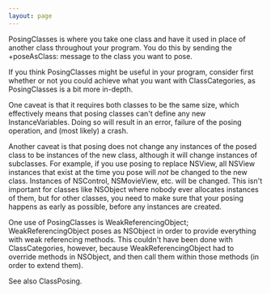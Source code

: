 ```yaml
---
layout: page
---
```


PosingClasses is where you take one class and have it used in place of another class throughout your program. You do this by sending the +poseAsClass: message to the class you want to pose.

If you think PosingClasses might be useful in your program, consider first whether or not you could achieve what you want with ClassCategories, as PosingClasses is a bit more in-depth.

One caveat is that it requires both classes to be the same size, which effectively means that posing classes can't define any new InstanceVariables. Doing so will result in an error, failure of the posing operation, and (most likely) a crash.

Another caveat is that posing does not change any instances of the posed class to be instances of the new class, although it will change instances of subclasses. For example, if you use posing to replace NSView, all NSView instances that exist at the time you pose will *not* be changed to the new class. Instances of NSControl, NSMovieView, etc. will be changed. This isn't important for classes like NSObject where nobody ever allocates instances of them, but for other classes, you need to make sure that your posing happens as early as possible, before any instances are created.

One use of PosingClasses is WeakReferencingObject; WeakReferencingObject poses as NSObject in order to provide everything with weak referencing methods. This couldn't have been done with ClassCategories, however, because WeakReferencingObject had to override methods in NSObject, and then call them within those methods (in order to extend them).

See also ClassPosing.
